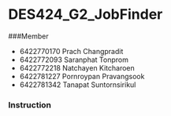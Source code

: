# DES424_G2_JobFinder

###Member
  * 6422770170 Prach Changpradit
  * 6422772093 Saranphat Tonprom
  * 6422772218 Natchayen Kitcharoen
  * 6422781227 Pornroypan Pravangsook
  * 6422781342 Tanapat Suntornsirikul

### Instruction    
